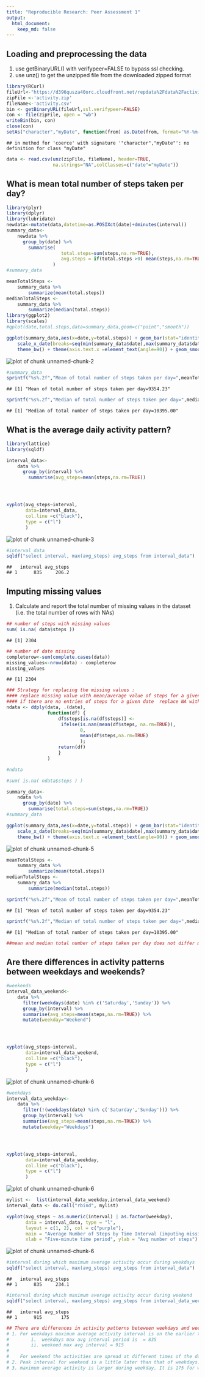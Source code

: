 ```yaml
---
title: "Reproducible Research: Peer Assessment 1"
output:
  html_document:
    keep_md: false
---
```



## Loading and preprocessing the data
1. use getBinaryURL() with verifypeer=FALSE to bypass ssl checking.
2. use unz() to get the unzipped file from the downloaded zipped format 

```r
library(RCurl)
fileUrl<-"https://d396qusza40orc.cloudfront.net/repdata%2Fdata%2Factivity.zip"  
zipFile <-'activity.zip'   
fileName<-'activity.csv'  
bin <- getBinaryURL(fileUrl,ssl.verifypeer=FALSE)
con <- file(zipFile, open = "wb")
writeBin(bin, con)
close(con)
setAs("character","myDate", function(from) as.Date(from, format="%Y-%m-%d"))  
```

```
## in method for 'coerce' with signature '"character","myDate"': no definition for class "myDate"
```

```r
data <- read.csv(unz(zipFile, fileName), header=TRUE, 
                 na.strings="NA",colClasses=c("date"="myDate")) 
```
## What is mean total number of steps taken per day?

```r
library(plyr)
library(dplyr)
library(lubridate)
newdata<-mutate(data,datetime=as.POSIXct(date)+dminutes(interval))
summary_data<-
    newdata %>%
      group_by(date) %>% 
        summarise(
                    total.steps=sum(steps,na.rm=TRUE),
                    avg.steps = if(total.steps >0) mean(steps,na.rm=TRUE) else 0
                 )
#summary_data

meanTotalSteps <-
    summary_data %>%
        summarize(mean(total.steps))
medianTotalSteps <-
    summary_data %>%
        summarize(median(total.steps))
library(ggplot2)
library(scales)
#qplot(date,total.steps,data=summary_data,geom=c("point","smooth"))

ggplot(summary_data,aes(x=date,y=total.steps)) + geom_bar(stat="identity")+
    scale_x_date(breaks=seq(min(summary_data$date),max(summary_data$date),7)) +
    theme_bw() + theme(axis.text.x =element_text(angle=90)) + geom_smooth(method ="lm")
```

![plot of chunk unnamed-chunk-2](figure/unnamed-chunk-2.png) 

```r
#summary_data
sprintf("%s%.2f","Mean of total number of steps taken per day=",meanTotalSteps)
```

```
## [1] "Mean of total number of steps taken per day=9354.23"
```

```r
sprintf("%s%.2f","Median of total number of steps taken per day=",medianTotalSteps)
```

```
## [1] "Median of total number of steps taken per day=10395.00"
```



## What is the average daily activity pattern?

```r
library(lattice)
library(sqldf)

interval_data<-
    data %>%
      group_by(interval) %>% 
        summarise(avg_steps=mean(steps,na.rm=TRUE))




xyplot(avg_steps~interval, 
       data=interval_data,
       col.line =c("black"),
       type = c("l")
       )
```

![plot of chunk unnamed-chunk-3](figure/unnamed-chunk-3.png) 

```r
#interval_data
sqldf("select interval, max(avg_steps) avg_steps from interval_data")
```

```
##   interval avg_steps
## 1      835     206.2
```
## Imputing missing values
1. Calculate and report the total number of missing values in the dataset (i.e. the total number of rows with NAs)

```r
## number of steps with missing values
sum( is.na( data$steps ))
```

```
## [1] 2304
```

```r
## number of date missing
completerow<-sum(complete.cases(data))
missing_values<-nrow(data) - completerow
missing_values
```

```
## [1] 2304
```

```r
### Strategy for replacing the missing values :
#### replace missing value with mean/average value of steps for a given date.
#### if there are no entries of steps for a given date  replace NA with 0
ndata <- ddply(data, .(date), 
               function(df) {
                   df$steps[is.na(df$steps)] <- 
                    ifelse(is.nan(mean(df$steps, na.rm=TRUE)),
                           0,
                           mean(df$steps,na.rm=TRUE)
                           ); 
                   return(df)
                   }
               )

#ndata
```


```r
#sum( is.na( ndata$steps ) ) 

summary_data<-  
    ndata %>%  
      group_by(date) %>% 
        summarise(total.steps=sum(steps,na.rm=TRUE)) 
#summary_data  

ggplot(summary_data,aes(x=date,y=total.steps)) + geom_bar(stat="identity")+
    scale_x_date(breaks=seq(min(summary_data$date),max(summary_data$date),7)) +
    theme_bw() + theme(axis.text.x =element_text(angle=90)) + geom_smooth(method ="lm")
```

![plot of chunk unnamed-chunk-5](figure/unnamed-chunk-5.png) 

```r
meanTotalSteps <-  
    summary_data %>%  
        summarize(mean(total.steps))  
medianTotalSteps <-  
    summary_data %>%  
        summarize(median(total.steps))  

sprintf("%s%.2f","Mean of total number of steps taken per day=",meanTotalSteps)
```

```
## [1] "Mean of total number of steps taken per day=9354.23"
```

```r
sprintf("%s%.2f","Median of total number of steps taken per day=",medianTotalSteps)
```

```
## [1] "Median of total number of steps taken per day=10395.00"
```

```r
##mean and median total number of steps taken per day does not differ much after the imputing. This is due to the fact that the set of NAs are missing only for days where the whole set of data is missing for a day.
```


## Are there differences in activity patterns between weekdays and weekends?


```r
#weekends
interval_data_weekend<-  
    data %>%  
      filter(weekdays(date) %in% c('Saturday','Sunday')) %>%   
      group_by(interval) %>%     
      summarise(avg_steps=mean(steps,na.rm=TRUE)) %>%
      mutate(weekday="Weekend")




xyplot(avg_steps~interval,   
       data=interval_data_weekend,  
       col.line =c("black"),  
       type = c("l")  
       )
```

![plot of chunk unnamed-chunk-6](figure/unnamed-chunk-61.png) 

```r
#weekdays
interval_data_weekday<-  
    data %>%  
      filter(!(weekdays(date) %in% c('Saturday','Sunday'))) %>%   
      group_by(interval) %>%     
      summarise(avg_steps=mean(steps,na.rm=TRUE)) %>%
      mutate(weekday="Weekdays")




xyplot(avg_steps~interval,   
       data=interval_data_weekday,  
       col.line =c("black"),  
       type = c("l")  
       )
```

![plot of chunk unnamed-chunk-6](figure/unnamed-chunk-62.png) 

```r
mylist <-  list(interval_data_weekday,interval_data_weekend)
interval_data <- do.call("rbind", mylist)

xyplot(avg_steps ~ as.numeric(interval) | as.factor(weekday), 
       data = interval_data, type = "l", 
       layout = c(1, 2), col = c("purple"),
       main = "Average Number of Steps by Time Interval (imputing missing values)", 
       xlab = "Five-minute time period", ylab = "Avg number of steps")
```

![plot of chunk unnamed-chunk-6](figure/unnamed-chunk-63.png) 

```r
#interval during which maximum average activity occur during weekdays
sqldf("select interval, max(avg_steps) avg_steps from interval_data")  
```

```
##   interval avg_steps
## 1      835     234.1
```

```r
#interval during which maximum average activity occur during weekend
sqldf("select interval, max(avg_steps) avg_steps from interval_data_weekend")
```

```
##   interval avg_steps
## 1      915       175
```

```r
## There are differences in activity patterns beteween weekdays and weekend as follow
# 1. For weekdays maximum average activity interval is on the earlier time of the day. 
#        i.  weekdays max avg interval period is  = 835
#        ii. weekned max avg interval = 915
#
#    For weekend the activities are spread at different times of the day 
# 2. Peak interval for weekend is a little later than that of weekdays.
# 3. maximum average activity is larger during weekday. It is 175 for weekends and 234 for weekdays as shown in the above .
```
